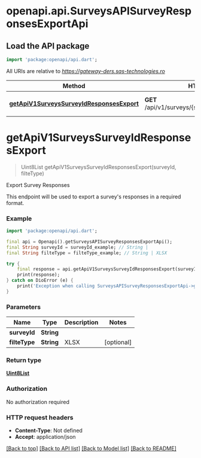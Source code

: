 # openapi.api.SurveysAPISurveyResponsesExportApi

## Load the API package
```dart
import 'package:openapi/api.dart';
```

All URIs are relative to *https://gateway-ders.sas-technologies.ro*

Method | HTTP request | Description
------------- | ------------- | -------------
[**getApiV1SurveysSurveyIdResponsesExport**](SurveysAPISurveyResponsesExportApi.md#getapiv1surveyssurveyidresponsesexport) | **GET** /api/v1/surveys/{surveyId}/responses/export | Export Survey Responses


# **getApiV1SurveysSurveyIdResponsesExport**
> Uint8List getApiV1SurveysSurveyIdResponsesExport(surveyId, filteType)

Export Survey Responses

This endpoint will be used to export a survey's responses in a required format.

### Example
```dart
import 'package:openapi/api.dart';

final api = Openapi().getSurveysAPISurveyResponsesExportApi();
final String surveyId = surveyId_example; // String | 
final String filteType = filteType_example; // String | XLSX

try {
    final response = api.getApiV1SurveysSurveyIdResponsesExport(surveyId, filteType);
    print(response);
} catch on DioError (e) {
    print('Exception when calling SurveysAPISurveyResponsesExportApi->getApiV1SurveysSurveyIdResponsesExport: $e\n');
}
```

### Parameters

Name | Type | Description  | Notes
------------- | ------------- | ------------- | -------------
 **surveyId** | **String**|  | 
 **filteType** | **String**| XLSX | [optional] 

### Return type

[**Uint8List**](Uint8List.md)

### Authorization

No authorization required

### HTTP request headers

 - **Content-Type**: Not defined
 - **Accept**: application/json

[[Back to top]](#) [[Back to API list]](../README.md#documentation-for-api-endpoints) [[Back to Model list]](../README.md#documentation-for-models) [[Back to README]](../README.md)

